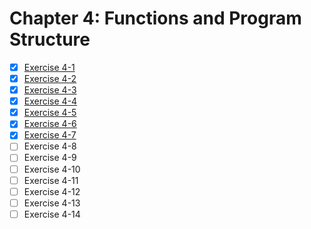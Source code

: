 # Chapter 4: Functions and Program Structure

- [x] [Exercise 4-1](./ex.4.1.c)
- [x] [Exercise 4-2](./ex.4.2.c)
- [x] [Exercise 4-3](./ex.4.3.c)
- [x] [Exercise 4-4](./ex.4.4.c)
- [x] [Exercise 4-5](./ex.4.5.c)
- [x] [Exercise 4-6](./ex.4.6.c)
- [x] [Exercise 4-7](./ex.4.7.c)
- [ ] Exercise 4-8
- [ ] Exercise 4-9
- [ ] Exercise 4-10
- [ ] Exercise 4-11
- [ ] Exercise 4-12
- [ ] Exercise 4-13
- [ ] Exercise 4-14
